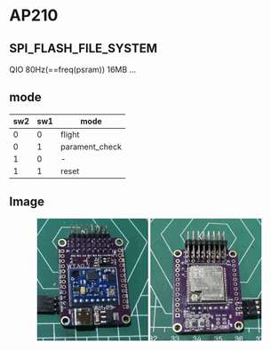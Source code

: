 # AP210
## SPI_FLASH_FILE_SYSTEM
QIO 80Hz(==freq(psram)) 16MB
...
## mode
sw2 | sw1 | mode
--- | --- | ----
 0  |  0  | flight
 0  |  1  | parament_check
 1  |  0  | -
 1  |  1  | reset

## Image
<center class="half">
<img src="./pic/board_up.JPG" height=220 width=200/>
<img src="./pic/board_bottom.JPG" height=220 width=200/>
</center>
